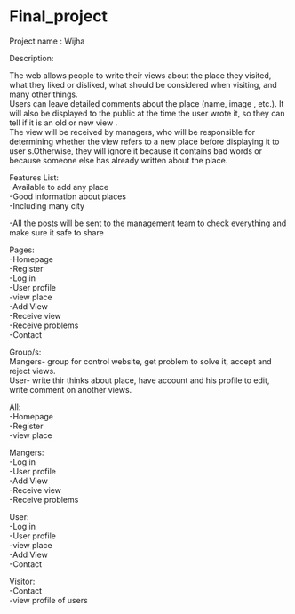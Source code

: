 # Final_project

Project name : Wijha

Description:

The web allows people to write their views about the place they visited, what they liked or disliked, what should be considered when visiting, and many other things.  
Users can leave detailed comments about the place (name, image , etc.). It will also be displayed to the public at the time the user wrote it, so they can tell if it is an old or new view .  
The view will be received by managers, who will be responsible for determining whether the view refers to a new place before displaying it to user s.Otherwise, they will ignore it because it contains bad words or because someone else has already written about the place.

Features List:  
\-Available to add any place  
\-Good information about places  
\-Including many city

\-All the posts will be sent to the management team to check everything and make sure it safe to share

Pages:  
\-Homepage  
\-Register  
\-Log in  
\-User profile  
\-view place  
\-Add View  
\-Receive view  
\-Receive problems  
\-Contact

Group/s:  
Mangers- group for control website, get problem to solve it, accept and reject views.  
User- write thir thinks about place, have account and his profile to edit, write comment on another views.

All:  
\-Homepage  
\-Register  
\-view place

Mangers:  
\-Log in  
\-User profile  
\-Add View  
\-Receive view  
\-Receive problems

User:  
\-Log in  
\-User profile  
\-view place  
\-Add View  
\-Contact

Visitor:  
\-Contact  
\-view profile of users
